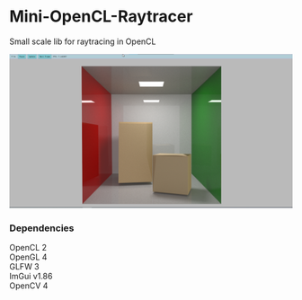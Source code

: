 # Mini-OpenCL-Raytracer  

Small scale lib for raytracing in OpenCL  

![](ocl.png)

### Dependencies  
OpenCL 2  
OpenGL 4  
GLFW 3  
ImGui v1.86  
OpenCV 4  
